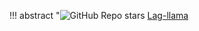 
!!! abstract "![GitHub Repo stars](https://badgen.net/github/stars/time-series-foundation-models/lag-llama) [Lag-llama]([Lag-llama](https://github.com/time-series-foundation-models/lag-llama))

